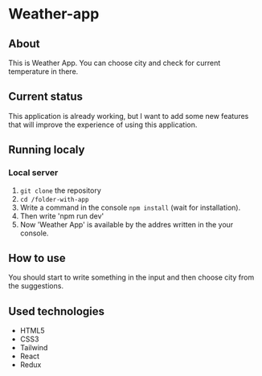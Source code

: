 # Weather-app

## About

This is Weather App. You can choose city and check for current temperature in there.

## Current status

This application is already working, but I want to add some new features that will improve the experience of using this application.

## Running localy

### Local server

1. `git clone` the repository
2. `cd /folder-with-app`
3. Write a command in the console `npm install` (wait for installation).
4. Then write 'npm run dev'
5. Now 'Weather App' is available by the addres written in the your console.

## How to use

You should start to write something in the input and then choose city from the suggestions.

## Used technologies

- HTML5
- CSS3
- Tailwind
- React
- Redux
